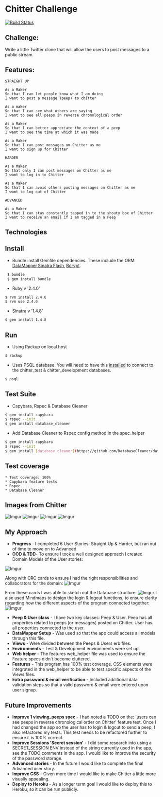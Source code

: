 Chitter Challenge
=================
[![Build Status](https://travis-ci.org/charlottebrf/chitter-challenge.svg?branch=master)](https://travis-ci.org/charlottebrf/chitter-challenge)


Challenge:
-------

Write a little Twitter clone that will allow the users to post messages to a public stream.

Features:
-------

```
STRAIGHT UP

As a Maker
So that I can let people know what I am doing  
I want to post a message (peep) to chitter

As a maker
So that I can see what others are saying  
I want to see all peeps in reverse chronological order

As a Maker
So that I can better appreciate the context of a peep
I want to see the time at which it was made

As a Maker
So that I can post messages on Chitter as me
I want to sign up for Chitter

HARDER

As a Maker
So that only I can post messages on Chitter as me
I want to log in to Chitter

As a Maker
So that I can avoid others posting messages on Chitter as me
I want to log out of Chitter

ADVANCED

As a Maker
So that I can stay constantly tapped in to the shouty box of Chitter
I want to receive an email if I am tagged in a Peep
```

Technologies
-----

## Install

* Bundle install Gemfile dependencies. These include the ORM [DataMapper](http://datamapper.org/getting-started.html),[Sinatra Flash](http://www.rubydoc.info/github/SFEley/sinatra-flash/Sinatra/Flash/Storage), [Bcrypt](https://github.com/codahale/bcrypt-ruby).

```bash
 $ bundle
 $ gem install bundle

```

* Ruby v '2.4.0'

```bash
$ rvm install 2.4.0
$ rvm use 2.4.0
```

* Sinatra v '1.4.8'

```bash
$ gem install 1.4.8

```

## Run

* Using Rackup on local host
```bash
$ rackup

```


* Uses PSQL database. You will need to have this [installed](https://www.postgresql.org/download/) to connect to the chitter_test & chitter_development databases.
```bash
$ psql

```

## Test Suite
* Capybara, Rspec & Database Cleaner
```bash
$ gem install capybara
$ rspec --init
$ gem install database_cleaner

```
* Add Database Cleaner to Rspec config method in the spec_helper
```bash
$ gem install capybara
$ rspec --init
$ gem install [database_cleaner](https://github.com/DatabaseCleaner/database_cleaner)

```


Test coverage
-----
```
* Test coverage: 100%
* Capybara feature tests
* Rspec
* Database Cleaner
```

Images from Chitter
----
![Imgur](http://i.imgur.com/wGdCZNT.png)
![Imgur](http://i.imgur.com/bPlI0Bs.png)
![Imgur](http://i.imgur.com/NBGEytc.png)
![Imgur](http://i.imgur.com/bFEy1c0.png)

My Approach
----
- **Progress** - I completed 6 User Stories: Straight Up & Harder, but ran out of time to move on to Advanced.
- **OOD & TDD**- To ensure I took a well designed approach I created Domain Models of the User stories:

![Imgur](http://i.imgur.com/ceyoqID.png)

Along with CRC cards to ensure I had the right responsibilities and collaborators for the domain:
![Imgur](http://i.imgur.com/XfqNbGb.png)

From these cards I was able to sketch out the Database structure:
![Imgur](http://i.imgur.com/2yOUL0N.png)
I also used Mindmaps to design the login & logout functions, to ensure clarity regarding how the different aspects of the program connected together:
![Imgur](http://i.imgur.com/C2tVLYY.png)

- **Peep & User class** - I have two key classes: Peep & User. Peep has all properties related to peeps (or messages) posted on Chitter. User has all properties connected to the user.
- **DataMapper Setup** - Was used so that the app could access all models through this file.
- **Views** - Were divided between the Peeps & Users erb files.
- **Environments** - Test & Development environments were set up.
- **Web helper** - The features web_helper file was used to ensure the Feature specs didn't become cluttered.
- **Features** - This program has 100% test coverage. CSS elements were integrated in the web_helper to be able to test specific aspects of the Views files.
- **Extra password & email verification** - Included additional data validation steps so that a valid password & email were entered upon user signup.


Future Improvements
----
- **Improve 1 viewing_peeps spec** - I had noted a TODO on the: 'users can see peeps in reverse chronological order on Chitter' feature test. Once I had changed the app so the user has to login & logout to send a peep, I also refactored my tests. This test needs to be refactored further to ensure it is 100% correct.
- **Improve Sessions 'Secret session'** - I did some research into using a SECRET_SESSION ENV instead of the string currently used in the app, see the TODO comments in the app. I would like to improve the security of the password storage.
- **Advanced stories** - In the future I would like to complete the final Advanced user story.
- **Improve CSS** - Given more time I would like to make Chitter a little more visually appealing.
- **Deploy to Heroku** - As a longer term goal I would like to deploy this to Heroku, so it can be run publicly.
